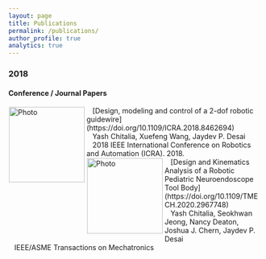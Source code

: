 ```yaml
---
layout: page
title: Publications
permalink: /publications/
author_profile: true
analytics: true
---
```


### 2018
#### Conference / Journal Papers

<img align="left" src="https://hrtlab.github.io/_pages/photos/FBG.gif" alt="Photo" style="width: 150px; border-radius: 1px; padding: 1px 1px 10px 1px"/>
&nbsp;&nbsp;&nbsp;[Design, modeling and control of a 2-dof robotic guidewire](https://doi.org/10.1109/ICRA.2018.8462694)<br />
&nbsp;&nbsp;&nbsp;Yash Chitalia, Xuefeng Wang, Jaydev P. Desai<br />
&nbsp;&nbsp;&nbsp;2018 IEEE International Conference on Robotics and Automation (ICRA). 2018.
<br />
<img align="left" src="https://hrtlab.github.io/_pages/photos/Tempgif.gif" alt="Photo" style="width: 150px; border-radius: 1px; padding: 1px 1px 10px 1px"/>
&nbsp;&nbsp;&nbsp;[Design and Kinematics Analysis of a Robotic Pediatric Neuroendoscope Tool Body](https://doi.org/10.1109/TMECH.2020.2967748)<br />
&nbsp;&nbsp;&nbsp;Yash Chitalia, Seokhwan Jeong, Nancy Deaton, Joshua J. Chern, Jaydev P. Desai<br />
&nbsp;&nbsp;&nbsp;IEEE/ASME Transactions on Mechatronics
